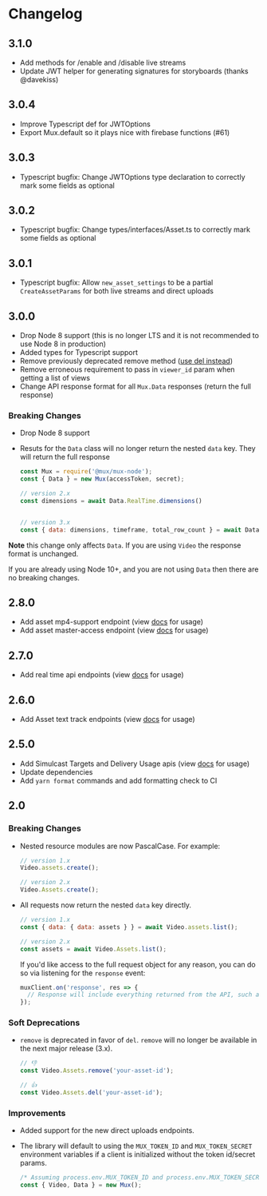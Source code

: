 # Changelog

## 3.1.0

- Add methods for /enable and /disable live streams
- Update JWT helper for generating signatures for storyboards (thanks @davekiss)


## 3.0.4

- Improve Typescript def for JWTOptions
- Export Mux.default so it plays nice with firebase functions (#61)

## 3.0.3

- Typescript bugfix: Change JWTOptions type declaration to correctly mark some fields as optional

## 3.0.2

- Typescript bugfix: Change types/interfaces/Asset.ts to correctly mark some fields as optional

## 3.0.1

- Typescript bugfix: Allow `new_asset_settings` to be a partial `CreateAssetParams` for both live streams and direct uploads

## 3.0.0

- Drop Node 8 support (this is no longer LTS and it is not recommended to use Node 8 in production)
- Added types for Typescript support
- Remove previously deprecated remove method ([use del instead](https://github.com/muxinc/mux-node-sdk/blob/master/CHANGELOG.md#soft-deprecations))
- Remove erroneous requirement to pass in `viewer_id` param when getting a list of views
- Change API response format for all `Mux.Data` responses (return the full response)

### Breaking Changes

- Drop Node 8 support

- Resuts for the `Data` class will no longer return the nested `data` key. They will return the full response

  ```javascript
  const Mux = require('@mux/mux-node');
  const { Data } = new Mux(accessToken, secret);

  // version 2.x
  const dimensions = await Data.RealTime.dimensions()


  // version 3.x
  const { data: dimensions, timeframe, total_row_count } = await Data.RealTime.dimensions()
  ```

**Note** this change only affects `Data`. If you are using `Video` the response format is unchanged.

If you are already using Node 10+, and you are not using `Data` then there are no breaking changes.


## 2.8.0

- Add asset mp4-support endpoint (view [docs](https://docs.mux.com/reference#update-mp4-support) for usage)
- Add asset master-access endpoint (view [docs](https://docs.mux.com/reference#update-master-access) for usage)

## 2.7.0

- Add real time api endpoints (view [docs](https://api-docs.mux.com/#real-time-get-1) for usage)


## 2.6.0

- Add Asset text track endpoints (view [docs](https://docs.mux.com/reference#create-a-subtitle-text-track) for usage)

## 2.5.0

- Add Simulcast Targets and Delivery Usage apis (view [docs](https://muxinc.github.io/mux-node-sdk/) for usage)
- Update dependencies
- Add `yarn format` commands and add formatting check to CI

## 2.0

### Breaking Changes

- Nested resource modules are now PascalCase. For example:

  ```javascript
  // version 1.x
  Video.assets.create();

  // version 2.x
  Video.Assets.create();
  ```

- All requests now return the nested `data` key directly.

  ```javascript
  // version 1.x
  const { data: { data: assets } } = await Video.assets.list();

  // version 2.x
  const assets = await Video.Assets.list();
  ```

  If you'd like access to the full request object for any reason, you can do so via listening for the `response` event:

  ```javascript
  muxClient.on('response', res => {
    // Response will include everything returned from the API, such as status codes/text, headers, etc
  });
  ```

### Soft Deprecations

- `remove` is deprecated in favor of `del`. `remove` will no longer be available in the next major release (3.x).

  ```javascript
  // 👎
  const Video.Assets.remove('your-asset-id');

  // 👍
  const Video.Assets.del('your-asset-id');
  ```

### Improvements

- Added support for the new direct uploads endpoints.

- The library will default to using the `MUX_TOKEN_ID` and `MUX_TOKEN_SECRET` environment variables if a client is initialized without the token id/secret params.

  ```javascript
  /* Assuming process.env.MUX_TOKEN_ID and process.env.MUX_TOKEN_SECRET exist and are valid, this works */
  const { Video, Data } = new Mux();
  ```
